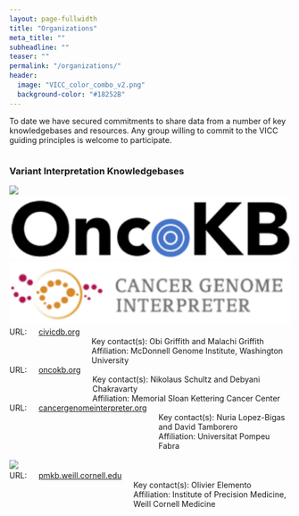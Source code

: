 ```yaml
---
layout: page-fullwidth
title: "Organizations"
meta_title: ""
subheadline: ""
teaser: ""
permalink: "/organizations/"
header:
  image: "VICC_color_combo_v2.png"
  background-color: "#18252B"
---
```


To date we have secured commitments to share data from a number of key knowledgebases and resources. Any group willing to commit to the VICC guiding principles is welcome to participate.

<div class="row">
    <div class="small-12 columns">
        <h3>Variant Interpretation Knowledgebases</h3>
    </div><!-- /.small-12.columns -->
</div>

<div class="row">
  <div class="small-4 columns">
    <a href="http://www.civicdb.org">
      <img src="/assets/img/CIViC_logo.png">
    </a>
  </div>
  <div class="small-4 columns">
    <a href="http://oncokb.org/">
      <img src="/assets/img/oncokb_logo.png">
    </a>
  </div>
  <div class="small-4 columns">
    <a href="https://cancergenomeinterpreter.org">
      <img src="/assets/img/CGI_logo.png">
    </a>
  </div>
</div>

<div class="row">
  <div class="small-4 columns">
      URL: <a href="http://civicdb.org">civicdb.org</a><br>
      Key contact(s): Obi Griffith and Malachi Griffith<br>
      Affiliation: McDonnell Genome Institute, Washington University
  </div>
  <div class="small-4 columns">
      URL: <a href="http://oncokb.org">oncokb.org</a><br>
      Key contact(s): Nikolaus Schultz and Debyani Chakravarty<br>
      Affiliation: Memorial Sloan Kettering Cancer Center
  </div>
  <div class="small-4 columns">
      URL: <a href="https://cancergenomeinterpreter.org">cancergenomeinterpreter.org</a><br>
      Key contact(s): Nuria Lopez-Bigas and David Tamborero<br>
      Affiliation: Universitat Pompeu Fabra
  </div>
</div>

<br>
<div class="row">
  <div class="small-4 columns">
    <a href="https://pmkb.weill.cornell.edu/">
      <img src="/assets/img/PMKB_logo.png">
    </a>
  </div>
  <div class="small-4 columns">

  </div>
  <div class="small-4 columns">

  </div>
</div>

<div class="row">
  <div class="small-4 columns">
      URL: <a href="https://pmkb.weill.cornell.edu">pmkb.weill.cornell.edu</a><br>
      Key contact(s): Olivier Elemento<br>
      Affiliation: Institute of Precision Medicine, Weill Cornell Medicine
  </div>
  <div class="small-4 columns">

  </div>
  <div class="small-4 columns">

  </div>
</div>
